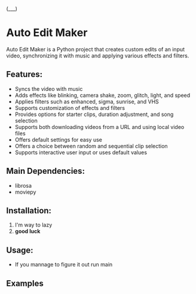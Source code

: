 (___)

# Auto Edit Maker
Auto Edit Maker is a Python project that creates custom edits of an input video, synchronizing it with music and applying various effects and filters.

## Features:
- Syncs the video with music
- Adds effects like blinking, camera shake, zoom, glitch, light, and speed
- Applies filters such as enhanced, sigma, sunrise, and VHS
- Supports customization of effects and filters
- Provides options for starter clips, duration adjustment, and song selection
- Supports both downloading videos from a URL and using local video files
- Offers default settings for easy use
- Offers a choice between random and sequential clip selection
- Supports interactive user input or uses default values

## Main Dependencies:
- librosa
- moviepy

## Installation:
1. I'm way to lazy 
2. **good luck**

## Usage:
- If you mannage to figure it out run main

## Examples 
